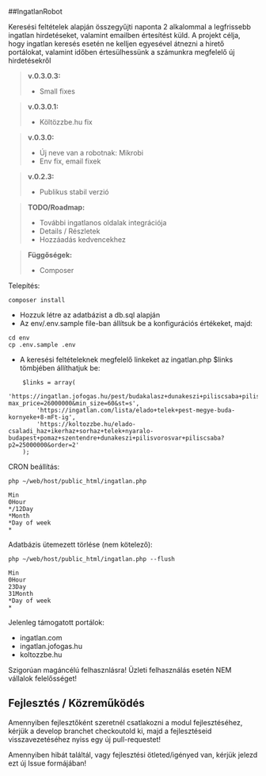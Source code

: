 ##IngatlanRobot

Keresési feltételek alapján összegyűjti naponta 2 alkalommal a legfrissebb 
ingatlan hirdetéseket, valamint emailben értesítést küld. A projekt célja, hogy
ingatlan keresés esetén ne kelljen egyesével átnezni a hirető portálokat, valamint
időben értesülhessünk a számunkra megfelelő új hirdetésekről

> **v.0.3.0.3:**
>
> - Small fixes

> **v.0.3.0.1:**
>
> - Költözzbe.hu fix

> **v.0.3.0:**
>
> - Új neve van a robotnak: Mikrobi
> - Env fix, email fixek

> **v.0.2.3:**
>
> - Publikus stabil verzió

> **TODO/Roadmap:**
> - További ingatlanos oldalak integrációja
> - Details / Részletek
> - Hozzáadás kedvencekhez

> **Függőségek:**
> - Composer

Telepítés:
```
composer install
```

- Hozzuk létre az adatbázist a db.sql alapján
- Az env/.env.sample file-ban állítsuk be a konfigurációs értékeket, majd:

```
cd env
cp .env.sample .env
```

- A keresési feltételeknek megfelelő linkeket az ingatlan.php $links tömbjében állíthatjuk be:

```
    $links = array(
        'https://ingatlan.jofogas.hu/pest/budakalasz+dunakeszi+piliscsaba+pilisvorosvar+pomaz+szentendre/haz?max_price=26000000&min_size=60&st=s',
        'https://ingatlan.com/lista/elado+telek+pest-megye-buda-kornyeke+8-mFt-ig',
        'https://koltozzbe.hu/elado-csaladi_haz+ikerhaz+sorhaz+telek+nyaralo-budapest+pomaz+szentendre+dunakeszi+pilisvorosvar+piliscsaba?p2=25000000&order=2'
    );
```

CRON beállítás:
```
php ~/web/host/public_html/ingatlan.php

Min
0Hour
*/12Day
*Month
*Day of week
*
```

Adatbázis ütemezett törlése (nem kötelező):
```
php ~/web/host/public_html/ingatlan.php --flush

Min
0Hour
23Day
31Month
*Day of week
*
```

Jelenleg támogatott portálok:
- ingatlan.com
- ingatlan.jofogas.hu
- koltozzbe.hu

Szigorúan magáncélú felhasznlásra! Üzleti felhasználás esetén NEM vállalok felelősséget!

Fejlesztés / Közreműködés
-------------------

Amennyiben fejlesztőként szeretnél csatlakozni a modul fejlesztéséhez, kérjük a develop branchet checkoutold ki, majd a fejlesztéseid visszavezetéséhez nyiss egy új pull-requestet!

Amennyiben hibát találtál, vagy fejlesztési ötleted/igényed van, kérjük jelezd ezt új Issue formájában!
